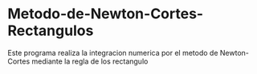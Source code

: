 # Metodo-de-Newton-Cortes-Rectangulos
Este programa realiza la integracion numerica por el metodo de Newton-Cortes mediante la regla de los rectangulo
